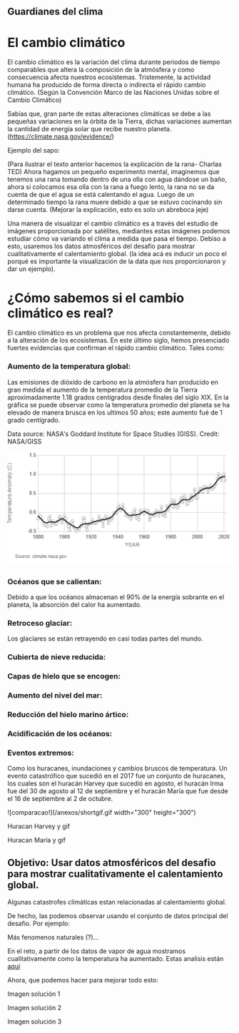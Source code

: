## Guardianes del clima



# El cambio climático

El cambio climático es la variación del clima durante periodos de tiempo comparables que altera la composición de la atmósfera y como consecuencia afecta nuestros ecosistemas. Tristemente, la actividad humana ha producido de forma directa o indirecta el rápido cambio climático. (Según la Convención Marco de las Naciones Unidas sobre el Cambio Climático)

Sabías que, gran parte de estas alteraciones climáticas se debe a  las pequeñas variaciones en la órbita de la Tierra, dichas variaciones aumentan la cantidad de energía solar que recibe nuestro planeta. (https://climate.nasa.gov/evidence/)


Ejemplo del sapo:

(Para ilustrar el texto anterior hacemos la explicación de la rana- Charlas TED) Ahora hagamos un pequeño experimento mental, imaginemos que tenemos una rana tomando dentro de una olla con agua dándose un baño, ahora si colocamos esa olla con la rana a fuego lento, la rana no se da cuenta de que el agua se está calentando el agua. Luego de un determinado tiempo la rana muere debido a que se estuvo cocinando sin darse cuenta. (Mejorar la explicación, esto es solo un abreboca jeje)

Una manera de visualizar el cambio climático es a través del estudio de imágenes proporcionada por satélites, mediantes estas imágenes podemos estudiar cómo va variando el clima a medida que pasa el tiempo. Debiso a esto, usaremos los datos atmosféricos del desafio para mostrar cualitativamente el calentamiento global. (la idea acá es inducir un poco el porqué es importante la visualización de la data que nos proporcionaron y dar un ejemplo).

# ¿Cómo sabemos si el cambio climático es real?

El cambio climático es un problema que nos afecta constantemente, debido a la alteración de los ecosistemas. En este último siglo, hemos presenciado fuertes evidencias que confirman el rápido cambio climático. Tales como:

### Aumento de la temperatura global: 

Las emisiones de dióxido de carbono en la atmósfera han producido en gran medida el aumento de la temperatura promedio de la Tierra aproximadamente 1.18 grados centígrados desde finales del siglo XIX. En la gráfica se puede observar como la temperatura promedio del planeta se ha elevado de manera brusca en los ultimos 50 años; este aumento fué de 1 grado centígrado.

Data source: NASA's Goddard Institute for Space Studies (GISS). Credit: NASA/GISS

![comparacao!](/anexos/GlobalTemp.png) 

### Océanos que se calientan: 

Debido a que los océanos almacenan el 90% de la energía sobrante en el planeta, la absorción del calor ha aumentado.

### Retroceso glaciar: 

Los glaciares se están retrayendo en casi todas partes del mundo. 

### Cubierta de nieve reducida: 

### Capas de hielo que se encogen: 

### Aumento del nivel del mar: 

### Reducción del hielo marino ártico: 

### Acidificación de los océanos: 

### Eventos extremos: 

Como los huracanes, inundaciones y cambios bruscos de temperatura.  Un evento catastrófico que sucedió en el 2017 fue un conjunto de huracanes, los cuales son el huracán Harvey que sucedió en agosto, el huracán Irma fue del 30 de agosto al 12 de septiembre y el huracán María que fue desde el 16 de septiembre al 2 de octubre. 

![comparacao!](/anexos/shortgif.gif width="300" height="300") 

Huracan Harvey y gif

Huracan María y gif


## Objetivo: Usar datos atmosféricos del desafio para mostrar cualitativamente el calentamiento global.

Algunas catastrofes climáticas estan relacionadas al calentamiento global.

De hecho, las podemos observar usando el conjunto de datos principal del desafio. Por ejemplo:


Más fenomenos naturales (?)...

En el reto, a partir de los datos de vapor de agua mostramos cualitativamente como la temperatura ha aumentado. Estas analisis están [aquí](./discusion_tecnica.md)

Ahora, que podemos hacer para mejorar todo esto:


Imagen solución 1

Imagen solución 2

Imagen solución 3




